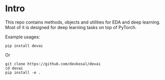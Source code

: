 # Intro

This repo contains methods, objects and utilities for EDA and deep learning. Most of it is designed for deep learning tasks on top of PyTorch.

Example usages:

```
pip install devai
```

Or

```
git clone https://github.com/devkosal/devai
cd devai
pip install -e .
```
